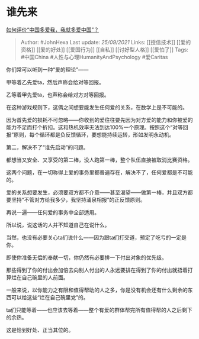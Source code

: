 # 谁先来
[如何评价“中国多爱我，我就多爱中国”？](https://www.zhihu.com/question/478788469/answer/2129739837)

> Author: #JohnHexa 
Last update: *25/09/2021* 
Links: [[授信技术]] [[爱的资格]] [[爱的好处]] [[爱国行为]] [[自私]] [[讨好型人格]] [[爱怕了]]
Tags: #中国China #人性与心理HumanityAndPsychology #爱Caritas 



你们常可以听到一种“爱的理论”——

甲等着乙先爱ta，然后声称会给对等回报。

乙等着甲先爱ta，也声称会给对方对等回报。

在这种游戏规则下，这俩之间想要能发生任何爱的关系，在数学上是不可能的。

因为首先爱的损耗不可忽略——你收到的爱往往要先因为对方爱的能力和你被爱的能力不足而打个折扣。这和热机效率无法到达100%一个原理。按照这个“对等回报”原则，每个循环都是负反馈循环，要想能持续运转，形如发明永动机。

第二，解决不了“谁先启动”的问题。

都想当又安全、又享受的第二棒，没人跑第一棒，整个队伍直接被取消比赛资格。

这两个问题，在一切称得上爱的事务里都普遍存在，解决不了，任何爱都是不可能的。

爱的关系想要发生，必须要双方都不介意——甚至渴望——做第一棒，并且双方都要坚持“不管对方给我多少，我坚持涌泉相报”的正反馈原则。

再说一遍——任何爱的事务中全部适用。

所以说，说这话的人并不知道自己在说什么。

当然，也没有必要关心ta们说什么——因为跟ta们打交道，预定了吃亏的一定是你。

即使你准备无偿的奉献一切，你仍然有必要排一下付出对象的优先级。

那些得到了你的付出会加倍去向别人付出的人永远要排在得到了你的付出就捂着打算烂在自己碗里的人前面。

一般来说，以你能力之有限和值得帮助的人之多，你是没有机会还有什么剩余的东西可以给这些“烂在自己碗里党”的。

ta们只能等着——也应该去等着——整个有爱的群体帮完所有值得帮的人之后剩下的余热。

这是恰到好处、正当其位的。